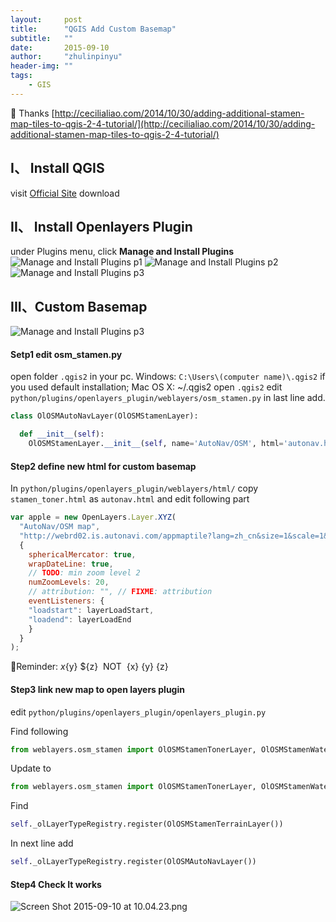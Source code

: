 ```yaml
---
layout:     post
title:      "QGIS Add Custom Basemap"
subtitle:   ""
date:       2015-09-10
author:     "zhulinpinyu"
header-img: ""
tags:
    - GIS
---
```


🍺 Thanks [http://cecilialiao.com/2014/10/30/adding-additional-stamen-map-tiles-to-qgis-2-4-tutorial/](http://cecilialiao.com/2014/10/30/adding-additional-stamen-map-tiles-to-qgis-2-4-tutorial/)

## I、 Install QGIS
visit [Official Site](http://qgis.org/en/site/) download

## II、 Install Openlayers Plugin
under Plugins menu, click **Manage and Install Plugins**
![Manage and Install Plugins p1](http://cecilialiao.com/wp-content/uploads/2014/10/Step1a.png)
![Manage and Install Plugins p2](http://cecilialiao.com/wp-content/uploads/2014/10/step1b.png)
![Manage and Install Plugins p3](http://cecilialiao.com/wp-content/uploads/2014/10/step1c.png)

## III、Custom Basemap
![Manage and Install Plugins p3](http://cecilialiao.com/wp-content/uploads/2014/10/step2a.png)

#### Setp1 edit osm_stamen.py
open folder `.qgis2` in your pc. Windows: `C:\Users\(computer name)\.qgis2` if you used default installation;
Mac OS X: ~/.qgis2
open `.qgis2` edit `python/plugins/openlayers_plugin/weblayers/osm_stamen.py` in last line add.

```python
class OlOSMAutoNavLayer(OlOSMStamenLayer):

  def __init__(self):
    OlOSMStamenLayer.__init__(self, name='AutoNav/OSM', html='autonav.html')
```

#### Step2 define new html for custom basemap

In `python/plugins/openlayers_plugin/weblayers/html/` copy `stamen_toner.html` as `autonav.html` and edit following part

```javascript
var apple = new OpenLayers.Layer.XYZ(
  "AutoNav/OSM map",
  "http://webrd02.is.autonavi.com/appmaptile?lang=zh_cn&size=1&scale=1&style=7&x=${x}&y=${y}&z=${z}",
  {
    sphericalMercator: true,
    wrapDateLine: true,
    // TODO: min zoom level 2
    numZoomLevels: 20,
    // attribution: "", // FIXME: attribution
    eventListeners: {
    "loadstart": layerLoadStart,
    "loadend": layerLoadEnd
    }
  }
);
```
🎈Reminder: ${x} ${y} ${z}  NOT  {x} {y} {z}

#### Step3 link new map to open layers plugin

edit `python/plugins/openlayers_plugin/openlayers_plugin.py`

Find following

```python
from weblayers.osm_stamen import OlOSMStamenTonerLayer, OlOSMStamenWatercolorLayer, OlOSMStamenTerrainLayer
```

Update to

```python
from weblayers.osm_stamen import OlOSMStamenTonerLayer, OlOSMStamenWatercolorLayer, OlOSMStamenTerrainLayer, OlOSMAutoNavLayer
```

Find

```python
self._olLayerTypeRegistry.register(OlOSMStamenTerrainLayer())
```

In next line add

```python
self._olLayerTypeRegistry.register(OlOSMAutoNavLayer())
```

#### Step4 Check It works

![Screen Shot 2015-09-10 at 10.04.23.png](http://upload-images.jianshu.io/upload_images/6619-511163fb695efdf4.png?imageMogr2/auto-orient/strip%7CimageView2/2/w/1240)
